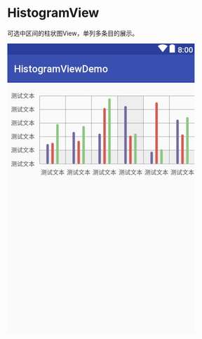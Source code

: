 # HistogramView

可选中区间的柱状图View，单列多条目的展示。

![Image text](https://raw.githubusercontent.com/creacc/imgs/master/20190528183502.jpg)
